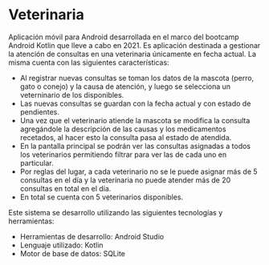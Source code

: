 # Veterinaria
Aplicación móvil para Android desarrollada en el marco del bootcamp Android Kotlin que lleve a cabo en 2021. 
Es aplicación destinada a gestionar la atención de consultas en una veterinaria únicamente en fecha actual. La misma cuenta con las siguientes características:
- Al registrar nuevas consultas se toman los datos de la mascota (perro, gato o conejo) y la causa de atención, y luego se selecciona un veterninario de los disponibles.
- Las nuevas consultas se guardan con la fecha actual y con estado de pendientes.
- Una vez que el veterinario atiende la mascota se modifica la consulta agregándole la descripción de las causas y los medicamentos recetados, al hacer esto la consulta pasa al estado de atendida.
- En la pantalla principal se podrán ver las consultas asignadas a todos los veterinarios permitiendo filtrar para ver las de cada uno en particular.
- Por reglas del lugar, a cada veterinario no se le puede asignar más de 5 consultas en el día y la veterínaria no puede atender más de 20 consultas en total en el día.
- En total se cuenta con 5 veterinarios disponibles.

Este sistema se desarrollo utilizando las siguientes tecnologías y herramientas:
- Herramientas de desarrollo: Android Studio
- Lenguaje utilizado: Kotlin
- Motor de base de datos: SQLite
